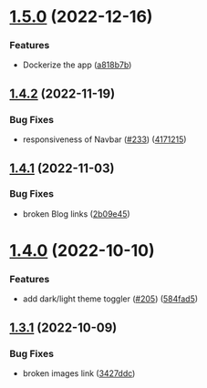 # [1.5.0](https://github.com/Pradumnasaraf/open-source-with-pradumna/compare/v1.4.2...v1.5.0) (2022-12-16)


### Features

* Dockerize the app ([a818b7b](https://github.com/Pradumnasaraf/open-source-with-pradumna/commit/a818b7b3843dd081b5cdde06028db04e784ea6c1))



## [1.4.2](https://github.com/Pradumnasaraf/open-source-with-pradumna/compare/v1.4.1...v1.4.2) (2022-11-19)


### Bug Fixes

* responsiveness of Navbar ([#233](https://github.com/Pradumnasaraf/open-source-with-pradumna/issues/233)) ([4171215](https://github.com/Pradumnasaraf/open-source-with-pradumna/commit/4171215cc7395687004153df69ee01cd558f23b8))



## [1.4.1](https://github.com/Pradumnasaraf/open-source-with-pradumna/compare/v1.4.0...v1.4.1) (2022-11-03)


### Bug Fixes

* broken Blog links ([2b09e45](https://github.com/Pradumnasaraf/open-source-with-pradumna/commit/2b09e45e15a5179bd3a12ee83663d75bfd6ecf62))



# [1.4.0](https://github.com/Pradumnasaraf/open-source-with-pradumna/compare/v1.3.1...v1.4.0) (2022-10-10)


### Features

* add dark/light theme toggler ([#205](https://github.com/Pradumnasaraf/open-source-with-pradumna/issues/205)) ([584fad5](https://github.com/Pradumnasaraf/open-source-with-pradumna/commit/584fad57e811de65962d86a6c8a40befe1fcf866))



## [1.3.1](https://github.com/Pradumnasaraf/open-source-with-pradumna/compare/v1.3.0...v1.3.1) (2022-10-09)


### Bug Fixes

* broken images link ([3427ddc](https://github.com/Pradumnasaraf/open-source-with-pradumna/commit/3427ddc600d1e1e8b11a223c46c788a49ad4d9bb))




